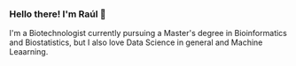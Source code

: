 ### Hello there! I'm Raúl 👋

I'm a Biotechnologist currently pursuing a Master's degree in Bioinformatics and Biostatistics, but I also love Data Science in general and Machine Leaarning.

